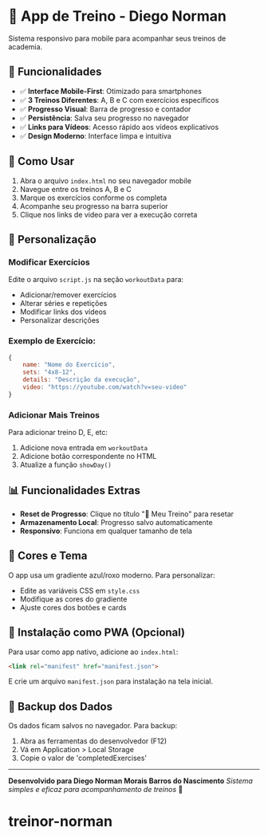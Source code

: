# 💪 App de Treino - Diego Norman

Sistema responsivo para mobile para acompanhar seus treinos de academia.

## 🚀 Funcionalidades

- ✅ **Interface Mobile-First**: Otimizado para smartphones
- ✅ **3 Treinos Diferentes**: A, B e C com exercícios específicos
- ✅ **Progresso Visual**: Barra de progresso e contador
- ✅ **Persistência**: Salva seu progresso no navegador
- ✅ **Links para Vídeos**: Acesso rápido aos vídeos explicativos
- ✅ **Design Moderno**: Interface limpa e intuitiva

## 📱 Como Usar

1. Abra o arquivo `index.html` no seu navegador mobile
2. Navegue entre os treinos A, B e C
3. Marque os exercícios conforme os completa
4. Acompanhe seu progresso na barra superior
5. Clique nos links de vídeo para ver a execução correta

## 🔧 Personalização

### Modificar Exercícios
Edite o arquivo `script.js` na seção `workoutData` para:
- Adicionar/remover exercícios
- Alterar séries e repetições
- Modificar links dos vídeos
- Personalizar descrições

### Exemplo de Exercício:
```javascript
{
    name: "Nome do Exercício",
    sets: "4x8-12",
    details: "Descrição da execução",
    video: "https://youtube.com/watch?v=seu-video"
}
```

### Adicionar Mais Treinos
Para adicionar treino D, E, etc:
1. Adicione nova entrada em `workoutData`
2. Adicione botão correspondente no HTML
3. Atualize a função `showDay()`

## 📊 Funcionalidades Extras

- **Reset de Progresso**: Clique no título "💪 Meu Treino" para resetar
- **Armazenamento Local**: Progresso salvo automaticamente
- **Responsivo**: Funciona em qualquer tamanho de tela

## 🎨 Cores e Tema

O app usa um gradiente azul/roxo moderno. Para personalizar:
- Edite as variáveis CSS em `style.css`
- Modifique as cores do gradiente
- Ajuste cores dos botões e cards

## 📱 Instalação como PWA (Opcional)

Para usar como app nativo, adicione ao `index.html`:
```html
<link rel="manifest" href="manifest.json">
```

E crie um arquivo `manifest.json` para instalação na tela inicial.

## 🔄 Backup dos Dados

Os dados ficam salvos no navegador. Para backup:
1. Abra as ferramentas do desenvolvedor (F12)
2. Vá em Application > Local Storage
3. Copie o valor de 'completedExercises'

---

**Desenvolvido para Diego Norman Morais Barros do Nascimento**
*Sistema simples e eficaz para acompanhamento de treinos* 💪
# treinor-norman
